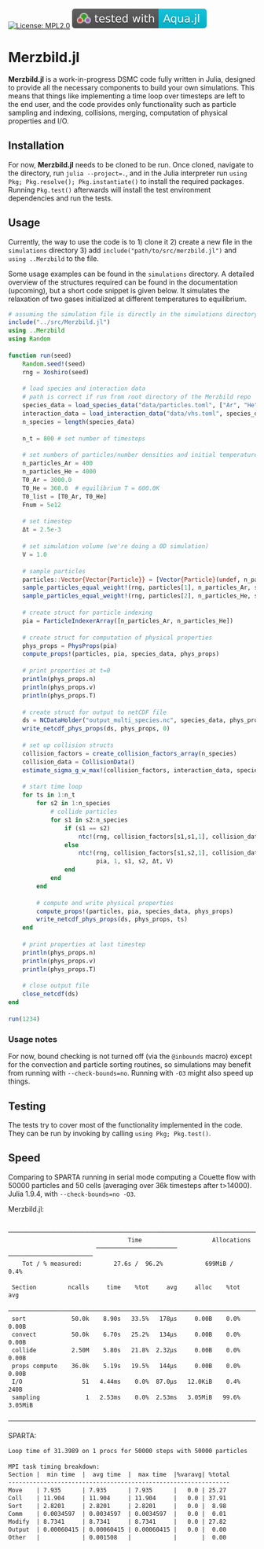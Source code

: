 [![License: MPL2.0](https://img.shields.io/badge/License-MPL_2.0-success.svg)](https://opensource.org/license/mpl-2-0)
[![Aqua QA](https://raw.githubusercontent.com/JuliaTesting/Aqua.jl/master/badge.svg)](https://github.com/JuliaTesting/Aqua.jl)

# Merzbild.jl
**Merzbild.jl** is a work-in-progress DSMC code fully written in Julia,
designed to provide all the necessary components to build your own simulations.
This means that things like implementing a time loop over timesteps are left to the end user,
and the code provides only functionality such as
particle sampling and indexing, collisions, merging, computation of physical properties and I/O.

## Installation

For now, **Merzbild.jl** needs to be cloned to be run. Once cloned, navigate to the directory, run `julia --project=.`, and in the
Julia interpreter run `using Pkg; Pkg.resolve(); Pkg.instantiate()` to install the required packages.
Running `Pkg.test()` afterwards will install the test environment dependencies and run the tests.

## Usage
Currently, the way to use the code is to 1) clone it 2) create a new file in the `simulations` directory
3) add `include("path/to/src/merzbild.jl")` and `using ..Merzbild` to the file.

Some usage examples can be found in the `simulations` directory.
A detailed overview of the structures required can be found in the documentation (upcoming),
but a short code snippet is given below. It simulates the relaxation of two gases initialized at different temperatures
to equilibrium.

```julia
# assuming the simulation file is directly in the simulations directory
include("../src/Merzbild.jl")
using ..Merzbild
using Random

function run(seed)
    Random.seed!(seed)
    rng = Xoshiro(seed)

    # load species and interaction data
    # path is correct if run from root directory of the Merzbild repo
    species_data = load_species_data("data/particles.toml", ["Ar", "He"])
    interaction_data = load_interaction_data("data/vhs.toml", species_data)
    n_species = length(species_data)

    n_t = 800 # set number of timesteps

    # set numbers of particles/number densities and initial temperatures
    n_particles_Ar = 400
    n_particles_He = 4000
    T0_Ar = 3000.0
    T0_He = 360.0  # equilibrium T = 600.0K
    T0_list = [T0_Ar, T0_He]
    Fnum = 5e12

    # set timestep
    Δt = 2.5e-3

    # set simulation volume (we're doing a 0D simulation)
    V = 1.0

    # sample particles
    particles::Vector{Vector{Particle}} = [Vector{Particle}(undef, n_particles_Ar), Vector{Particle}(undef, n_particles_He)]
    sample_particles_equal_weight!(rng, particles[1], n_particles_Ar, species_data[1].mass, T0_Ar, Fnum, 0.0, 1.0, 0.0, 1.0, 0.0, 1.0)
    sample_particles_equal_weight!(rng, particles[2], n_particles_He, species_data[2].mass, T0_He, Fnum, 0.0, 1.0, 0.0, 1.0, 0.0, 1.0)

    # create struct for particle indexing
    pia = ParticleIndexerArray([n_particles_Ar, n_particles_He])

    # create struct for computation of physical properties
    phys_props = PhysProps(pia)
    compute_props!(particles, pia, species_data, phys_props)

    # print properties at t=0
    println(phys_props.n)
    println(phys_props.v)
    println(phys_props.T)

    # create struct for output to netCDF file
    ds = NCDataHolder("output_multi_species.nc", species_data, phys_props)
    write_netcdf_phys_props(ds, phys_props, 0)

    # set up collision structs
    collision_factors = create_collision_factors_array(n_species)
    collision_data = CollisionData()
    estimate_sigma_g_w_max!(collision_factors, interaction_data, species_data, T0_list, Fnum)

    # start time loop
    for ts in 1:n_t
        for s2 in 1:n_species
            # collide particles
            for s1 in s2:n_species
                if (s1 == s2)
                    ntc!(rng, collision_factors[s1,s1,1], collision_data, interaction_data, particles[s1], pia, 1, s1, Δt, V)
                else
                    ntc!(rng, collision_factors[s1,s2,1], collision_data, interaction_data, particles[s1], particles[s2],
                         pia, 1, s1, s2, Δt, V)
                end
            end
        end

        # compute and write physical properties
        compute_props!(particles, pia, species_data, phys_props)
        write_netcdf_phys_props(ds, phys_props, ts)
    end

    # print properties at last timestep
    println(phys_props.n)
    println(phys_props.v)
    println(phys_props.T)

    # close output file
    close_netcdf(ds)
end

run(1234)
```

### Usage notes

For now, bound checking is not turned off (via the `@inbounds` macro) except for the convection and particle sorting routines, so simulations may benefit from running with `--check-bounds=no`.
Running with `-O3` might also speed up things.

## Testing

The tests try to cover most of the functionality implemented in the code. They can be run by invoking by calling `using Pkg; Pkg.test()`.

## Speed
Comparing to SPARTA running in serial mode computing a Couette flow with 50000 particles and 50 cells (averaging over 36k timesteps after t>14000). Julia 1.9.4, with `--check-bounds=no -O3`.

Merzbild.jl:
```
 ──────────────────────────────────────────────────────────────────────────
                                  Time                    Allocations      
                         ───────────────────────   ────────────────────────
    Tot / % measured:         27.6s /  96.2%            699MiB /   0.4%    

 Section         ncalls     time    %tot     avg     alloc    %tot      avg
 ──────────────────────────────────────────────────────────────────────────
 sort             50.0k    8.90s   33.5%   178μs     0.00B    0.0%    0.00B
 convect          50.0k    6.70s   25.2%   134μs     0.00B    0.0%    0.00B
 collide          2.50M    5.80s   21.8%  2.32μs     0.00B    0.0%    0.00B
 props compute    36.0k    5.19s   19.5%   144μs     0.00B    0.0%    0.00B
 I/O                 51   4.44ms    0.0%  87.0μs   12.0KiB    0.4%     240B
 sampling             1   2.53ms    0.0%  2.53ms   3.05MiB   99.6%  3.05MiB
 ──────────────────────────────────────────────────────────────────────────
```

SPARTA:
```
Loop time of 31.3989 on 1 procs for 50000 steps with 50000 particles

MPI task timing breakdown:
Section |  min time  |  avg time  |  max time  |%varavg| %total
---------------------------------------------------------------
Move    | 7.935      | 7.935      | 7.935      |   0.0 | 25.27
Coll    | 11.904     | 11.904     | 11.904     |   0.0 | 37.91
Sort    | 2.8201     | 2.8201     | 2.8201     |   0.0 |  8.98
Comm    | 0.0034597  | 0.0034597  | 0.0034597  |   0.0 |  0.01
Modify  | 8.7341     | 8.7341     | 8.7341     |   0.0 | 27.82
Output  | 0.00060415 | 0.00060415 | 0.00060415 |   0.0 |  0.00
Other   |            | 0.001508   |            |       |  0.00
```